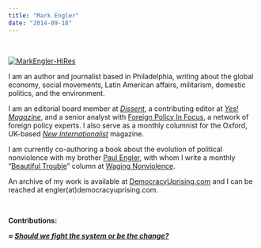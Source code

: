 ```yaml
---
title: "Mark Engler"
date: "2014-09-18"
---
```


 

[![MarkEngler-HiRes](https://organizationunbound.org/wp-content/uploads/2014/09/MarkEngler-HiRes-300x230.jpg)](https://organizationunbound.org/wp-content/uploads/2014/09/MarkEngler-HiRes.jpg)

I am an author and journalist based in Philadelphia, writing about the global economy, social movements, Latin American affairs, militarism, domestic politics, and the environment.

I am an editorial board member at [_Dissent_](http://dissentmagazine.org/), a contributing editor at [_Yes! Magazine_](http://www.yesmagazine.org/), and a senior analyst with [Foreign Policy In Focus](http://www.fpif.org/), a network of foreign policy experts. I also serve as a monthly columnist for the Oxford, UK-based _[New Internationalist](http://www.newint.org/)_ magazine.

I am currently co-authoring a book about the evolution of political nonviolence with my brother [Paul Engler](https://organizationunbound.org/paul-engler/), with whom I write a monthly “[Beautiful Trouble](http://beautifultrouble.org/)” column at [Waging Nonviolence](http://wagingnonviolence.org/).

An archive of my work is available at [DemocracyUprising.com](http://www.democracyuprising.com/) and I can be reached at engler(at)democracyuprising.com.

 

**Contributions:**

_**≈ [Should we fight the system or be the change?](https://organizationunbound.org/expressive-change/should-we-fight-the-system-or-be-the-change/)**_
